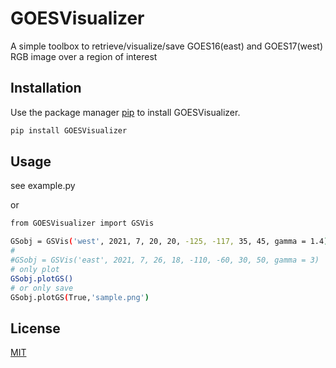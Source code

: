 # GOESVisualizer

A simple toolbox to retrieve/visualize/save GOES16(east) and GOES17(west) RGB image over a region of interest

## Installation

Use the package manager [pip](https://pip.pypa.io/en/stable/) to install GOESVisualizer.

```bash
pip install GOESVisualizer
```

## Usage

see example.py

or

```bash
from GOESVisualizer import GSVis

GSobj = GSVis('west', 2021, 7, 20, 20, -125, -117, 35, 45, gamma = 1.4)
#
#GSobj = GSVis('east', 2021, 7, 26, 18, -110, -60, 30, 50, gamma = 3)
# only plot
GSobj.plotGS()
# or only save
GSobj.plotGS(True,'sample.png')

```

## License
[MIT](https://choosealicense.com/licenses/mit/)
